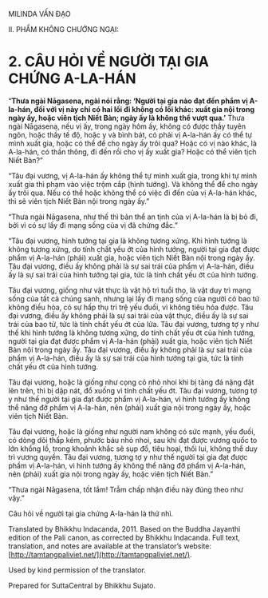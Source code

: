  

MILINDA VẤN ĐẠO

II. PHẨM KHÔNG CHƯỚNG NGẠI:

# 2\. CÂU HỎI VỀ NGƯỜI TẠI GIA CHỨNG A-LA-HÁN

“**Thưa ngài Nāgasena, ngài nói rằng: ‘Người tại gia nào đạt đến phẩm vị A-la-hán, đối với vị này chỉ có hai lối đi không có lối khác: xuất gia nội trong ngày ấy, hoặc viên tịch Niết Bàn; ngày ấy là không thể vượt qua.’** Thưa ngài Nāgasena, nếu vị ấy, trong ngày hôm ấy, không có được thầy tuyên ngôn, hoặc thầy tế độ, hoặc y và bình bát, có phải vị A-la-hán ấy có thể tự mình xuất gia, hoặc có thể để cho ngày ấy trôi qua? Hoặc có vị nào khác, là A-la-hán, có thần thông, đi đến rồi cho vị ấy xuất gia? Hoặc có thể viên tịch Niết Bàn?”

“Tâu đại vương, vị A-la-hán ấy không thể tự mình xuất gia, trong khi tự mình xuất gia thì phạm vào việc trộm cắp (hình tướng). Và không thể để cho ngày ấy trôi qua. Nếu có thể hoặc không thể có việc đi đến của vị A-la-hán khác, thì sẽ viên tịch Niết Bàn nội trong ngày ấy.”

“Thưa ngài Nāgasena, như thế thì bản thể an tịnh của vị A-la-hán là bị bỏ đi, bởi vì có sự lấy đi mạng sống của vị đã chứng đắc.”

“Tâu đại vương, hình tướng tại gia là không tương xứng. Khi hình tướng là không tương xứng, do tính chất yếu ớt của hình tướng, người tại gia đạt được phẩm vị A-la-hán (phải) xuất gia, hoặc viên tịch Niết Bàn nội trong ngày ấy. Tâu đại vương, điều ấy không phải là sự sai trái của phẩm vị A-la-hán, điều ấy là sự sai trái của hình tướng tại gia, tức là tính chất yếu ớt của hình tướng.

Tâu đại vương, giống như vật thực là vật hộ trì tuổi thọ, là vật duy trì mạng sống của tất cả chúng sanh, nhưng lại lấy đi mạng sống của người có bao tử không điều hòa, có sự hấp thụ trì trệ yếu đuối, vì không tiêu hóa được. Tâu đại vương, điều ấy không phải là sự sai trái của vật thực, điều ấy là sự sai trái của bao tử, tức là tính chất yếu ớt của lửa. Tâu đại vương, tương tợ y như thế khi hình tướng là không tương xứng, do tính chất yếu ớt của hình tướng, người tại gia đạt được phẩm vị A-la-hán (phải) xuất gia, hoặc viên tịch Niết Bàn nội trong ngày ấy. Tâu đại vương, điều ấy không phải là sự sai trái của phẩm vị A-la-hán, điều ấy là sự sai trái của hình tướng tại gia, tức là tính chất yếu ớt của hình tướng.

Tâu đại vương, hoặc là giống như cọng cỏ nhỏ nhoi khi bị tảng đá nặng đặt lên trên, thì bị dập nát, đổ xuống vì tính chất yếu ớt. Tâu đại vương, tương tợ y như thế người tại gia đạt được phẩm vị A-la-hán, vì hình tướng ấy không thể nâng đỡ phẩm vị A-la-hán, nên (phải) xuất gia nội trong ngày ấy, hoặc viên tịch Niết Bàn.

Tâu đại vương, hoặc là giống như người nam không có sức mạnh, yếu đuối, có dòng dõi thấp kém, phước báu nhỏ nhoi, sau khi đạt được vương quốc to lớn khổng lồ, trong khoảnh khắc sẽ sụp đổ, tiêu hoại, thối lui, không thể duy trì vương quyền. Tâu đại vương, tương tợ y như thế người tại gia đạt được phẩm vị A-la-hán, vì hình tướng ấy không thể nâng đỡ phẩm vị A-la-hán, nên (phải) xuất gia nội trong ngày ấy, hoặc viên tịch Niết Bàn.”

“Thưa ngài Nāgasena, tốt lắm! Trẫm chấp nhận điều này đúng theo như vậy.”

Câu hỏi về người tại gia chứng A-la-hán là thứ nhì.

Translated by Bhikkhu Indacanda, 2011. Based on the Buddha Jayanthi edition of the Pali canon, as corrected by Bhikkhu Indacanda. Full text, translation, and notes are available at the translator’s website: [http://tamtangpaliviet.net/](http://tamtangpaliviet.net/).

Used by kind permission of the translator.

Prepared for SuttaCentral by Bhikkhu Sujato.
